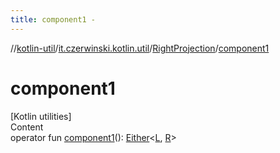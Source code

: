 ```yaml
---
title: component1 -
---
```

//[kotlin-util](../../index.md)/[it.czerwinski.kotlin.util](../index.md)/[RightProjection](index.md)/[component1](component1.md)



# component1  
[Kotlin utilities]  
Content  
operator fun [component1](component1.md)(): [Either](../-either/index.md)<[L](index.md), [R](index.md)>  



